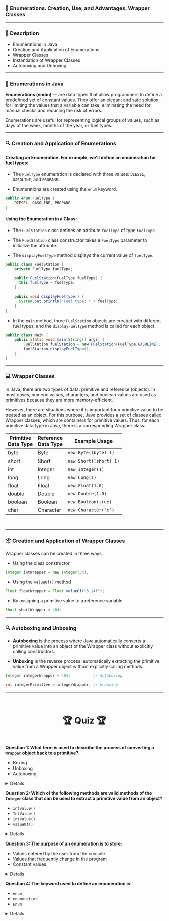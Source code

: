 ### 📘 Enumerations. Creation, Use, and Advantages. Wrapper Classes

---

### 📃 Description
- Enumerations in Java
- Creation and Application of Enumerations
- Wrapper Classes
- Instantiation of Wrapper Classes
- Autoboxing and Unboxing

---

### 📜 Enumerations in Java

**Enumerations (enum)** — are data types that allow programmers to define a predefined set of constant values. They offer an elegant and safe solution for limiting the values that a variable can take, eliminating the need for manual checks and reducing the risk of errors.

Enumerations are useful for representing logical groups of values, such as days of the week, months of the year, or fuel types.

---

### 🔍 Creation and Application of Enumerations

#### Creating an Enumeration. For example, we'll define an enumeration for fuel types:

- The `FuelType` enumeration is declared with three values: `DIESEL`, `GASOLINE`, and `PROPANE`.

- Enumerations are created using the `enum` keyword.

```java
public enum FuelType {
    DIESEL, GASOLINE, PROPANE
}
```

#### Using the Enumeration in a Class:

- The `FuelStation` class defines an attribute `fuelType` of type `FuelType`.

- The `FuelStation` class constructor takes a `FuelType` parameter to initialize the attribute.

- The `displayFuelType` method displays the current value of `fuelType`.

```java
public class FuelStation {
    private FuelType fuelType;

    public FuelStation(FuelType fuelType) {
      this.fuelType = fuelType;
    }
  
    public void displayFuelType() {
      System.out.println("Fuel type: " + fuelType);
    }
}
```

- In the `main` method, three `FuelStation` objects are created with different fuel types, and the `displayFuelType` method is called for each object.

```java
public class Main {
    public static void main(String[] args) {
        FuelStation fuelStation = new FuelStation(FuelType.GASOLINE);
        fuelStation.displayFuelType();
    }
}
```

---

### 💻 Wrapper Classes

In Java, there are two types of data: primitive and reference (objects). In most cases, numeric values, characters, and boolean values are used as primitives because they are more memory-efficient.

However, there are situations where it is important for a primitive value to be treated as an object. For this purpose, Java provides a set of classes called Wrapper classes, which are containers for primitive values. Thus, for each primitive data type in Java, there is a corresponding Wrapper class:

| Primitive <br/> Data Type | Reference <br/> Data Type | Example Usage          |
|---------------------------|----------------------------|------------------------|
| byte                      | Byte                       | `new Byte((byte) 1)`   |
| short                     | Short                      | `new Short((short) 1)` |
| int                       | Integer                    | `new Integer(1)`       |
| long                      | Long                       | `new Long(1)`          |
| float                     | Float                      | `new Float(1.0)`       |
| double                    | Double                     | `new Double(1.0)`      |
| boolean                   | Boolean                    | `new Boolean(true)`    |
| char                      | Character                  | `new Character('c')`   |

<br/>

---

### 📦 Creation and Application of Wrapper Classes

Wrapper classes can be created in three ways:

- Using the class constructor

```java
Integer intWrapper = new Integer(34);
```

- Using the `valueOf()` method 

```java
Float floatWrapper = Float.valueOf("3.14f");
```

- By assigning a primitive value to a reference variable 

```java
Short shortWrapper = 404;
```

---

### 🔍 Autoboxing and Unboxing

- **Autoboxing** is the process where Java automatically converts a primitive value into an object of the Wrapper class without explicitly calling constructors.

- **Unboxing** is the reverse process: automatically extracting the primitive value from a Wrapper object without explicitly calling methods.

```java
Integer integerWrapper = 404;          // Autoboxing

int integerPrimitive = integerWrapper; // Unboxing
```

---

<br>
    <h1 align="center">
     🏆 Quiz 🏆
    </h1>
<br/>

**Question 1: What term is used to describe the process of converting a `Wrapper` object back to a primitive?**
- Boxing
- Unboxing
- Autoboxing

<details>
    <br/><p><strong>Answer: </strong>Unboxing</p><br/>
</details>

**Question 2: Which of the following methods are valid methods of the `Integer` class that can be used to extract a primitive value from an object?**
- `intvalue()`
- `IntValue()`
- `intValue()`
- `valueOf()`

<details>
    <br/><p><strong>Answer: </strong><code>intValue()</code></p><br/>
</details>

**Question 3: The purpose of an enumeration is to store:**
- Values entered by the user from the console
- Values that frequently change in the program
- Constant values

<details>
    <br/><p><strong>Answer: </strong>Constant values</p><br/>
</details>

**Question 4: The keyword used to define an enumeration is:**
- `enum`
- `enumeration`
- `Enum`

<details>
    <br/><p><strong>Answer: </strong><code>enum</code></p><br/>
</details>
